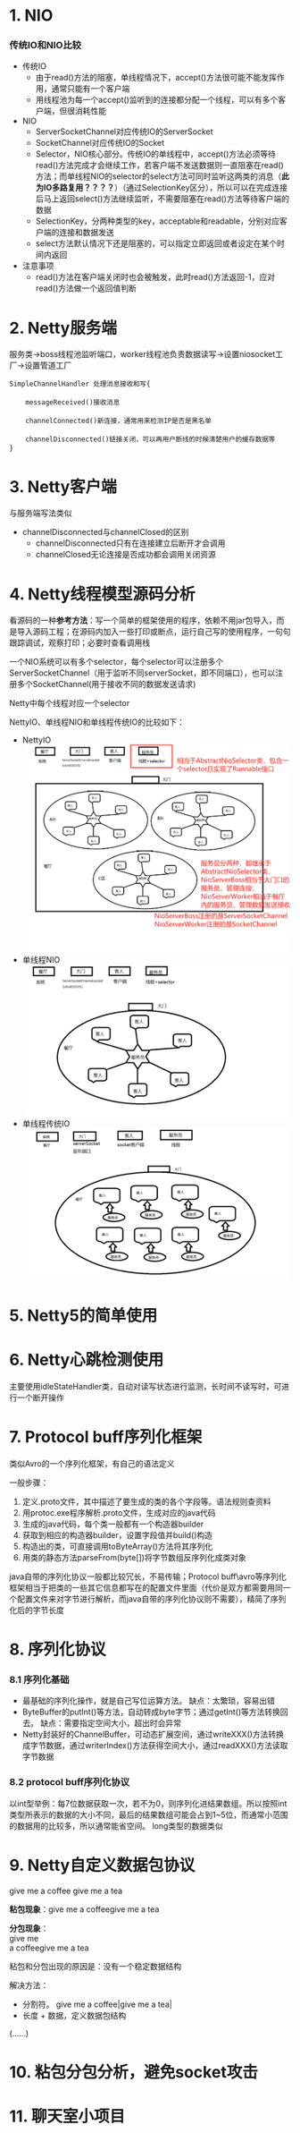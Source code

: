 # 1. NIO

### 传统IO和NIO比较

- 传统IO
	- 由于read()方法的阻塞，单线程情况下，accept()方法很可能不能发挥作用，通常只能有一个客户端
	- 用线程池为每一个accept()监听到的连接都分配一个线程，可以有多个客户端，但很消耗性能
- NIO
	- ServerSocketChannel对应传统IO的ServerSocket
	- SocketChannel对应传统IO的Socket
	- Selector，NIO核心部分。传统IO的单线程中，accept()方法必须等待read()方法完成才会继续工作，若客户端不发送数据则一直阻塞在read()方法；而单线程NIO的selector的select方法可同时监听这两类的消息（**此为IO多路复用？？？？**）（通过SelectionKey区分），所以可以在完成连接后马上返回select()方法继续监听，不需要阻塞在read()方法等待客户端的数据
	- SelectionKey，分两种类型的key，acceptable和readable，分别对应客户端的连接和数据发送
	- select方法默认情况下还是阻塞的，可以指定立即返回或者设定在某个时间内返回
- 注意事项
	- read()方法在客户端关闭时也会被触发，此时read()方法返回-1，应对read()方法做一个返回值判断 

# 2. Netty服务端

服务类->boss线程池监听端口，worker线程池负责数据读写->设置niosocket工厂->设置管道工厂

```
SimpleChannelHandler 处理消息接收和写{

	messageReceived()接收消息

	channelConnected()新连接，通常用来检测IP是否是黑名单

	channelDisconnected()链接关闭，可以再用户断线的时候清楚用户的缓存数据等
}
```

# 3. Netty客户端

与服务端写法类似

- channelDisconnected与channelClosed的区别
	- channelDisconnected只有在连接建立后断开才会调用
	- channelClosed无论连接是否成功都会调用关闭资源

# 4. Netty线程模型源码分析

看源码的一种**参考方法**：写一个简单的框架使用的程序，依赖不用jar包导入，而是导入源码工程；在源码内加入一些打印或断点，运行自己写的使用程序，一句句跟踪调试，观察打印；必要时查看调用栈

一个NIO系统可以有多个selector，每个selector可以注册多个ServerSocketChannel（用于监听不同serverSocket，即不同端口），也可以注册多个SocketChannel(用于接收不同的数据发送请求)

Netty中每个线程对应一个selector

NettyIO、单线程NIO和单线程传统IO的比较如下：
- NettyIO										
	![](https://github.com/limbo-note/videos/blob/master/javaEE_Architect_Advanced/06/05/4-1.png)
- 单线程NIO										
	![](https://github.com/limbo-note/videos/blob/master/javaEE_Architect_Advanced/06/05/4-2.png)
- 单线程传统IO										
	![](https://github.com/limbo-note/videos/blob/master/javaEE_Architect_Advanced/06/05/4-3.png)

# 5. Netty5的简单使用
# 6. Netty心跳检测使用

主要使用idleStateHandler类，自动对读写状态进行监测，长时间不读写时，可进行一个断开操作

# 7. Protocol buff序列化框架

类似Avro的一个序列化框架，有自己的语法定义

一般步骤：
1. 定义.proto文件，其中描述了要生成的类的各个字段等。语法规则查资料
2. 用protoc.exe程序解析.proto文件，生成对应的java代码
3. 生成的java代码，每个类一般都有一个构造器builder
4. 获取到相应的构造器builder，设置字段值并build()构造
5. 构造出的类，可直接调用toByteArray()方法将其序列化
6. 用类的静态方法parseFrom(byte[])将字节数组反序列化成类对象

java自带的序列化协议一般都比较冗长，不易传输；Protocol buff\avro等序列化框架相当于把类的一些其它信息都写在的配置文件里面（代价是双方都需要用同一个配置文件来对字节进行解析，而java自带的序列化协议则不需要），精简了序列化后的字节长度

# 8. 序列化协议

### 8.1 序列化基础

- 最基础的序列化操作，就是自己写位运算方法。 缺点：太繁琐，容易出错
- ByteBuffer的putInt()等方法，自动转成byte字节；通过getInt()等方法转换回去。 缺点：需要指定空间大小，超出时会异常
- Netty封装好的ChannelBuffer，可动态扩展空间，通过writeXXX()方法转换成字节数据，通过writerIndex()方法获得空间大小，通过readXXX()方法读取字节数据

### 8.2 protocol buff序列化协议

以int型举例：每7位数据获取一次，若不为0，则序列化进结果数组。所以按照int类型所表示的数据的大小不同，最后的结果数组可能会占到1~5位，而通常小范围的数据用的比较多，所以通常能省空间。 long类型的数据类似

# 9. Netty自定义数据包协议

give me a coffee   give me a tea

**粘包现象**：give me a coffeegive me a tea

**分包现象**：  
give me   
a coffeegive me a tea   

粘包和分包出现的原因是：没有一个稳定数据结构

解决方法：
- 分割符。 give me a coffee|give me a tea|
- 长度 + 数据，定义数据包结构

(......)
 
# 10. 粘包分包分析，避免socket攻击
# 11. 聊天室小项目